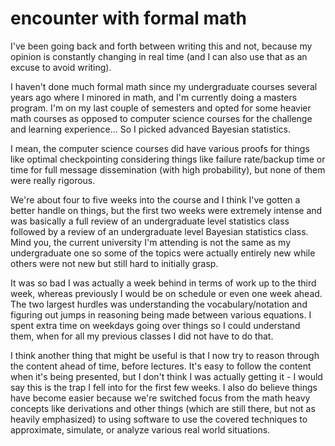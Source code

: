 # encounter with formal math

I've been going back and forth between writing this and not, because my opinion
is constantly changing in real time (and I can also use that as an excuse to
avoid writing).

I haven't done much formal math since my undergraduate courses several years ago
where I minored in math, and I'm currently doing a masters program. I'm on my
last couple of semesters and opted for some heavier math courses as opposed to
computer science courses for the challenge and learning experience... So I
picked advanced Bayesian statistics.

I mean, the computer science courses did have various proofs for things like
optimal checkpointing considering things like failure rate/backup time or
time for full message dissemination (with high probability), but none of them
were really rigorous.

We're about four to five weeks into the course and I think I've gotten a better
handle on things, but the first two weeks were extremely intense and was
basically a full review of an undergraduate level statistics class followed by
a review of an undergraduate level Bayesian statistics class. Mind you, the
current university I'm attending is not the same as my undergraduate one so some
of the topics were actually entirely new while others were not new but still
hard to initially grasp.

It was so bad I was actually a week behind in terms of work up to the third
week, whereas previously I would be on schedule or even one week ahead. The two
largest hurdles was understanding the vocabulary/notation and figuring out jumps
in reasoning being made between various equations. I spent extra time on
weekdays going over things so I could understand them, when for all my previous
classes I did not have to do that.

I think another thing that might be useful is that I now try to reason through
the content ahead of time, before lectures. It's easy to follow the content when
it's being presented, but I don't think I was actually getting it - I would say
this is the trap I fell into for the first few weeks. I also do believe things
have become easier because we're switched focus from the math heavy concepts
like derivations and other things (which are still there, but not as heavily
emphasized) to using software to use the covered techniques to approximate,
simulate, or analyze various real world situations.
